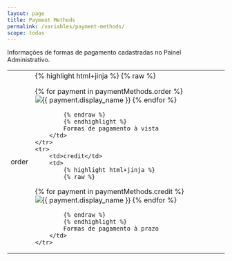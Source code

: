 ```yaml
---
layout: page
title: Payment Methods
permalink: /variables/payment-methods/
scope: todas
---
```


Informações de formas de pagamento cadastradas no Painel Administrativo.

<table>
    <tr>
        <td>order</td>
        <td>
            {% highlight html+jinja %}
            {% raw %}

{% for payment in paymentMethods.order %}
    <img src="{{ payment.thumbnail.url }}" alt="{{ payment.display_name }}">
{% endfor %}

            {% endraw %}
            {% endhighlight %}
            Formas de pagamento à vista
        </td>
    </tr>
    <tr>
        <td>credit</td>
        <td>
            {% highlight html+jinja %}
            {% raw %}

{% for payment in paymentMethods.credit %}
    <img src="{{ payment.thumbnail.url }}" alt="{{ payment.display_name }}">
{% endfor %}

            {% endraw %}
            {% endhighlight %}
            Formas de pagamento à prazo
        </td>
    </tr>
</table>
